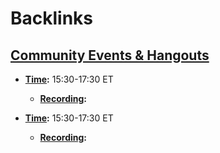 
# Backlinks
## [Community Events & Hangouts](<Community Events & Hangouts.md>)
- **[Time](<Time.md>):** 15:30-17:30 ET
    - **[Recording](<Recording.md>):**

- **[Time](<Time.md>):** 15:30-17:30 ET
    - **[Recording](<Recording.md>):**

